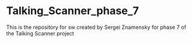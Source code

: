 # Talking_Scanner_phase_7
This is the repository for sw created by Sergei Znamensky for phase 7 of the Talking Scanner project 

